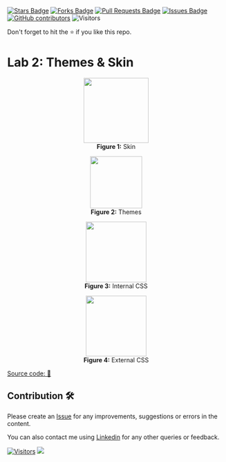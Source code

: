 <a href="https://github.com/drshahizan/learn-aspnet/stargazers"><img src="https://img.shields.io/github/stars/drshahizan/learn-aspnet" alt="Stars Badge"/></a>
<a href="https://github.com/drshahizan/learn-aspnet/network/members"><img src="https://img.shields.io/github/forks/drshahizan/learn-aspnet" alt="Forks Badge"/></a>
<a href="https://github.com/drshahizan/learn-aspnet/pulls"><img src="https://img.shields.io/github/issues-pr/drshahizan/learn-aspnet" alt="Pull Requests Badge"/></a>
<a href="https://github.com/drshahizan/learn-aspnet/issues"><img src="https://img.shields.io/github/issues/drshahizan/learn-aspnet" alt="Issues Badge"/></a>
<a href="https://github.com/drshahizan/learn-aspnet/graphs/contributors"><img alt="GitHub contributors" src="https://img.shields.io/github/contributors/drshahizan/learn-aspnet?color=2b9348"></a>
![Visitors](https://api.visitorbadge.io/api/visitors?path=https%3A%2F%2Fgithub.com%2Fdrshahizan%2Flearn-aspnet&labelColor=%23d9e3f0&countColor=%23697689&style=flat)

Don't forget to hit the :star: if you like this repo.

# Lab 2: Themes & Skin

<p align="center">
<img src="https://github.com/drshahizan/learn-aspnet/blob/main/lab/styles/images/Lab21.png"  height="150" /></br>
<b>Figure 1:</b> Skin
</p>

<p align="center">
<img src="https://github.com/drshahizan/learn-aspnet/blob/main/lab/styles/images/Lab22.png"  height="120" /></br>
<b>Figure 2:</b> Themes
</p>

<p align="center">
<img src="https://github.com/drshahizan/learn-aspnet/blob/main/lab/styles/images/Lab23.png"  height="140" /></br>
<b>Figure 3:</b> Internal CSS
</p>

<p align="center">
<img src="https://github.com/drshahizan/learn-aspnet/blob/main/lab/styles/images/Lab24.png"  height="140" /></br>
<b>Figure 4:</b> External CSS
</p>

[Source code: 💾](https://drive.google.com/file/d/1Ew90gdBBydzMhSQxeATwegYghscMATgI/view?usp=share_link)

## Contribution 🛠️
Please create an [Issue](https://github.com/drshahizan/Python_EDA/issues) for any improvements, suggestions or errors in the content.

You can also contact me using [Linkedin](https://www.linkedin.com/in/drshahizan/) for any other queries or feedback.

[![Visitors](https://api.visitorbadge.io/api/visitors?path=https%3A%2F%2Fgithub.com%2Fdrshahizan&labelColor=%23697689&countColor=%23555555&style=plastic)](https://visitorbadge.io/status?path=https%3A%2F%2Fgithub.com%2Fdrshahizan)
![](https://hit.yhype.me/github/profile?user_id=81284918)
